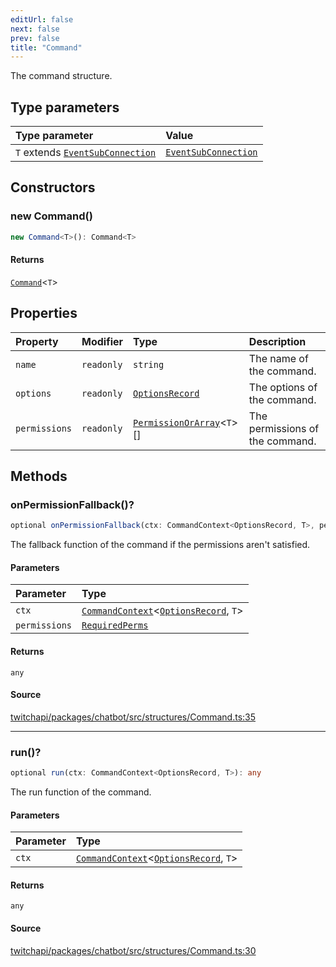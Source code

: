 ```yaml
---
editUrl: false
next: false
prev: false
title: "Command"
---
```


The command structure.

## Type parameters

| Type parameter | Value |
| :------ | :------ |
| `T` extends [`EventSubConnection`](/api/chatbot/enumerations/eventsubconnection/) | [`EventSubConnection`](/api/chatbot/enumerations/eventsubconnection/) |

## Constructors

### new Command()

```ts
new Command<T>(): Command<T>
```

#### Returns

[`Command`](/api/chatbot/classes/command/)\<`T`\>

## Properties

| Property | Modifier | Type | Description |
| :------ | :------ | :------ | :------ |
| `name` | `readonly` | `string` | The name of the command. |
| `options` | `readonly` | [`OptionsRecord`](/api/chatbot/type-aliases/optionsrecord/) | The options of the command. |
| `permissions` | `readonly` | [`PermissionOrArray`](/api/chatbot/type-aliases/permissionorarray/)\<`T`\>[] | The permissions of the command. |

## Methods

### onPermissionFallback()?

```ts
optional onPermissionFallback(ctx: CommandContext<OptionsRecord, T>, permissions: RequiredPerms): any
```

The fallback function of the command if the permissions aren't satisfied.

#### Parameters

| Parameter | Type |
| :------ | :------ |
| `ctx` | [`CommandContext`](/api/chatbot/classes/commandcontext/)\<[`OptionsRecord`](/api/chatbot/type-aliases/optionsrecord/), `T`\> |
| `permissions` | [`RequiredPerms`](/api/chatbot/type-aliases/requiredperms/) |

#### Returns

`any`

#### Source

[twitchapi/packages/chatbot/src/structures/Command.ts:35](https://github.com/pablornc/twitchapi//blob/8695acad106a836c1f0fc4c57a113f17adce41f0/packages/chatbot/src/structures/Command.ts#L35)

***

### run()?

```ts
optional run(ctx: CommandContext<OptionsRecord, T>): any
```

The run function of the command.

#### Parameters

| Parameter | Type |
| :------ | :------ |
| `ctx` | [`CommandContext`](/api/chatbot/classes/commandcontext/)\<[`OptionsRecord`](/api/chatbot/type-aliases/optionsrecord/), `T`\> |

#### Returns

`any`

#### Source

[twitchapi/packages/chatbot/src/structures/Command.ts:30](https://github.com/pablornc/twitchapi//blob/8695acad106a836c1f0fc4c57a113f17adce41f0/packages/chatbot/src/structures/Command.ts#L30)
